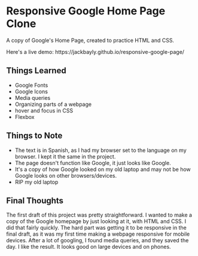 # Responsive Google Home Page Clone
A copy of Google's Home Page, created to practice HTML and CSS.
<p>Here's a live demo: https://jackbayly.github.io/responsive-google-page/ </p>
<h2>Things Learned</h2>
<ul>
 <li>Google Fonts</li>
 <li>Google Icons</li>
 <li>Media queries</li>
 <li>Organizing parts of a webpage</li>
 <li>hover and focus in CSS</li>
 <li>Flexbox</li>
</ul>
<h2>Things to Note</h2>
<ul>
 <li>The text is in Spanish, as I had my browser set to the language on my browser. I kept it the same in the project.</li>
 <li>The page doesn't function like Google, it just looks like Google.</li>
 <li>It's a copy of how Google looked on my old laptop and may not be how Google looks on other browsers/devices.</li> 
 <li>RIP my old laptop</li>
 </ul>
<h2>Final Thoughts</h2>
<p>The first draft of this project was pretty straightforward. I wanted to make a copy of the Google homepage by just looking at it, with HTML and CSS. I did that fairly quickly. The hard part was getting it to be responsive in the final draft, as it was my first time making a webpage responsive for mobile devices. After a lot of googling, I found media queries, and they saved the day. I like the result. It looks good on large devices and on phones.</p>
